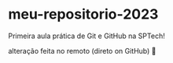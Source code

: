 # meu-repositorio-2023
Primeira aula prática de Git e GitHub na SPTech! 

alteração feita no remoto (direto on GitHub) 🎱 

